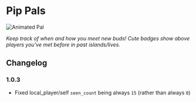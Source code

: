 # Pip Pals

![Animated Pal](https://cdn.discordapp.com/attachments/1342324721089511484/1342329606530793636/2025-02-20_20-55-43.gif?ex=67b93d5d&is=67b7ebdd&hm=d3fe3d774862163d675b762c6a4cb3cca31ae9a0ddb4b546dfdbb3a5406e1ece&)

_Keep track of when and how you meet new buds! Cute badges show above players you've met before in past islands/lives._

## Changelog

### 1.0.3
- Fixed local_player/self `seen_count` being always `15` (rather than always `0`)
